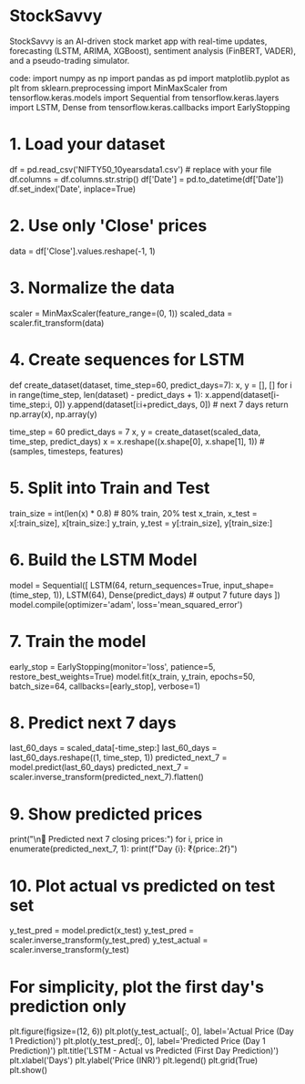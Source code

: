 # StockSavvy
StockSavvy is an AI-driven stock market app with real-time updates, forecasting (LSTM, ARIMA, XGBoost), sentiment analysis (FinBERT, VADER), and a pseudo-trading simulator.

code:
import numpy as np
import pandas as pd
import matplotlib.pyplot as plt
from sklearn.preprocessing import MinMaxScaler
from tensorflow.keras.models import Sequential
from tensorflow.keras.layers import LSTM, Dense
from tensorflow.keras.callbacks import EarlyStopping

# 1. Load your dataset
df = pd.read_csv('NIFTY50_10yearsdata1.csv')  # replace with your file
df.columns = df.columns.str.strip()
df['Date'] = pd.to_datetime(df['Date'])
df.set_index('Date', inplace=True)

# 2. Use only 'Close' prices
data = df['Close'].values.reshape(-1, 1)

# 3. Normalize the data
scaler = MinMaxScaler(feature_range=(0, 1))
scaled_data = scaler.fit_transform(data)

# 4. Create sequences for LSTM
def create_dataset(dataset, time_step=60, predict_days=7):
    x, y = [], []
    for i in range(time_step, len(dataset) - predict_days + 1):
        x.append(dataset[i-time_step:i, 0])
        y.append(dataset[i:i+predict_days, 0])  # next 7 days
    return np.array(x), np.array(y)

time_step = 60
predict_days = 7
x, y = create_dataset(scaled_data, time_step, predict_days)
x = x.reshape((x.shape[0], x.shape[1], 1))  # (samples, timesteps, features)

# 5. Split into Train and Test
train_size = int(len(x) * 0.8)  # 80% train, 20% test
x_train, x_test = x[:train_size], x[train_size:]
y_train, y_test = y[:train_size], y[train_size:]

# 6. Build the LSTM Model
model = Sequential([
    LSTM(64, return_sequences=True, input_shape=(time_step, 1)),
    LSTM(64),
    Dense(predict_days)  # output 7 future days
])
model.compile(optimizer='adam', loss='mean_squared_error')

# 7. Train the model
early_stop = EarlyStopping(monitor='loss', patience=5, restore_best_weights=True)
model.fit(x_train, y_train, epochs=50, batch_size=64, callbacks=[early_stop], verbose=1)

# 8. Predict next 7 days
last_60_days = scaled_data[-time_step:]
last_60_days = last_60_days.reshape((1, time_step, 1))
predicted_next_7 = model.predict(last_60_days)
predicted_next_7 = scaler.inverse_transform(predicted_next_7).flatten()

# 9. Show predicted prices
print("\n🔮 Predicted next 7 closing prices:")
for i, price in enumerate(predicted_next_7, 1):
    print(f"Day {i}: ₹{price:.2f}")

# 10. Plot actual vs predicted on test set
y_test_pred = model.predict(x_test)
y_test_pred = scaler.inverse_transform(y_test_pred)
y_test_actual = scaler.inverse_transform(y_test)

# For simplicity, plot the first day's prediction only
plt.figure(figsize=(12, 6))
plt.plot(y_test_actual[:, 0], label='Actual Price (Day 1 Prediction)')
plt.plot(y_test_pred[:, 0], label='Predicted Price (Day 1 Prediction)')
plt.title('LSTM - Actual vs Predicted (First Day Prediction)')
plt.xlabel('Days')
plt.ylabel('Price (INR)')
plt.legend()
plt.grid(True)
plt.show()




